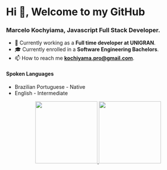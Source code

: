 # Hi 👋, Welcome to my GitHub
### Marcelo Kochyiama, Javascript Full Stack Developer.</h3>

- 🔭 Currently working as a **Full time developer at UNIGRAN**.
- 🎓 Currently enrolled in a **Software Engineering Bachelors**.
- 📫 How to reach me **kochiyama.pro@gmail.com**.

<!-- I've found in programming a superpower, where you can create solutions that help others and unleash your creativity building anything you want or need. 
The first techlonogy I've learned was plain HTML, building websites with 12 years old. Then added some CSS and javascript on thoose same websites. 
After some years, I have started to learn Graphic Design, Front end Development with React and Back End development with NodeJS. Basically, I spent my 
last two years learnining on a non-stop mode, Next.js, NodeJS, Typescript, clean archtechture, design patterns, and a lot more. Recently started to learn 
and develop with NestJS.

I'm currently enrolled in a Software Engineering Bachelor, where I can revist the basics and get a strong foundation. Bu as always, learning cutting edge technologiesm, and developing projects where I can put that knowledge in action.

I'm also working as a full-time developer on UNIGRAN, one of the biggest and best Universities on my state (Mato Grosso do Sul - Brasil). Here I'm developing
solutions for the academics and the internal team, in the same technologies: Next.js, Node.js and postgres. -->

#### Spoken Languages

- Brazilian Portuguese - Native
- English - Intermediate
  

<div align="center">
   <a href="https://github.com/Kochiyama">
    <img height="170em" src="https://github-readme-stats.vercel.app/api?username=Kochiyama&show_icons=true&theme=tokyonight&include_all_commits=true&count_private=true&border_color=ffffff00"/>
    <img height="170em" src="http://github-readme-streak-stats.herokuapp.com?user=Kochiyama&theme=tokyonight&hide_border=true" />
  </a>
</div>
  
<!-- <div align="center">
  <img height="180em" src="https://github-readme-stats.vercel.app/api/top-langs/?username=Kochiyama&layout=compact&langs_count=7&theme=tokyonight&border_color=ffffff00"/>
</div> -->
